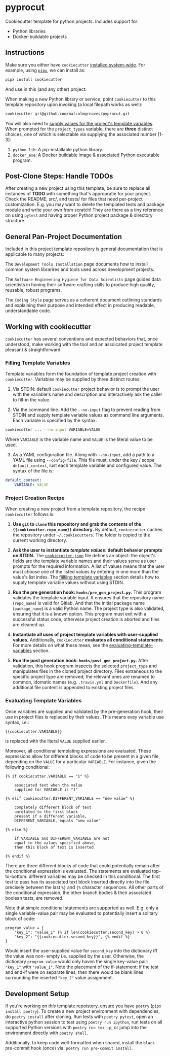 # pyprocut
Cookiecutter template for python projects. Includes support for:
+ Python libraries
+ Docker-buildable projects




## Instructions
Make sure you either have `cookiecutter`
[installed system-wide](https://cookiecutter.readthedocs.io/en/latest/installation.html#alternate-installations). For example, using [`pipx`](https://github.com/pipxproject/pipx), we can install as:
```bash
pipx install cookiecutter
```
And use in this (and any other) project. 


When making a new Python library or service, point `cookiecutter` to this 
template repository upon invoking (a local filepath works as well):
```bash
cookiecutter git@github.com/malcolmgreaves/pyprocut.git
```
You will also need to [supply values for the project's template variables](#filling-template-variables). 
When prompted for the `project_types` variable, there are **three** distinct choices, 
one of which is selectable via supplying the associated number [1-3]:
1. `python_lib`: A pip-installable python library.
2. `docker_exe`: A Docker buildable image & associated Python executable program.




## Post-Clone Steps: Handle TODOs
After creating a new project using this template, be sure to replace all
instances of **TODO** with something that's appropratie for your project.
Check the README, src/, and tests/ for files that need per-project 
customization. E.g. you may want to delete the templated tests and package 
module and write your own from scratch! They are there as a tiny reference on
using `pytest` and having proper Python project package & directory structure.




## General Pan-Project Documentation
Included in this project template repository is general documentation that is applicable to many projects:

The `Development Tools Installation` page documents how to install common system librarires and tools used 
across development projects.

The `Software Engineering Hygiene for Data Scientists` page guides data scientists in honing their software 
crafting skills to produce high quality, reusable, robust programs.

The `Coding Style` page serves as a coherent document outlining standards and explaining their purpose and 
intended effect in producing readable, understandable code.



## Working with cookiecutter
`cookiecutter` has several conventions and expected behaviors that, once understood,
make working with the tool and an assoicated project template pleasant & straightforward.   


### Filling Template Variables
Template variables form the foundation of template project creation with `cookiecutter`. 
Variables may be supplied by three distinct routes:

1. Via STDIN: default `cookiecutter` project behavior is to prompt the user with the variable's name
and description and interactively ask the caller to fill-in the value.  

2. Via the command line. Add the `--no-input` flag to prevent reading from STDIN and supply
template variable values as command line arguments. Each variable is specified by the syntax:
```bash
cookiecutter ... --no-input VARIABLE=VALUE
``` 
Where `VARIABLE` is the variable name and `VALUE` is the literal value to be used.

3. As a YAML configuration file. Along with `--no-input`, add a path to a YAML file
using `--config-file`. This file must, under the key / scope `default_context`, lust
each template variable and configured value. The syntax of the file is:
```yaml
default_context:
    VARIABLE: VALUE
```


### Project Creation Recipe
When creating a new project from a template repository, the recipe `cookiecutter` follows is:

1. **Use `git` to `clone` this repository and grab the contents of the  `{{cookiecutter.repo_name}}` directory.**
By default, `cookiecutter` caches the repository under `~/.cookiecutters`. The folder is copied to 
the current working directory.

2. **Ask the user to instantiate _template values_: default behavior prompts on STDIN.**
The [`cookiecutter.json`](./cookiecutter.json) file defines an object: the object's fields are
the template variable names and their values serve as user prompts for the required information.
A list of values means that the user must choose one of the listed values by entering in one
more than the value's list index. The [fiilliing template variables](#filling-template-variables)
section details how to supply template variable values without using STDIN.
   
3. **Run the pre generation hook: `hooks/pre_gen_project.py`.** This program validates the
template variable input. It ensures that the repository name (`repo_name`) is valid for Gitlab.
And that the initial package name (`package_name`) is a valid Python name. The project type is
also validated, ensuring that it is a known option. This program must exit with a successful
status code, otherwise project creation is aborted and files are cleaned up.

4. **Instantiate all uses of project template variables with user-supplied values.** 
Additionally, `cookiecutter` **evaluates all conditional statements**. For more details on what
these mean, see the [evaluating-template-variables](#evaluating-template-variables) section.

4. **Run the post generation hook: `hooks/post_gen_project.py`.** After validation, this 
hook program inspects the selected `project_type` and manipulates files in the cloned project 
directory. Files extraneous to the specific project type are removed; the relevant ones are 
renamed to common, idomatic names (e.g. `.travis.yml` and `Dockerfile`). And any additional
file content is appended to existing project files.


### Evaluating Template Variables
Once variables are supplied and validated by the pre-generation hook, their use in project files
is replaced by their values. This means evey variable use syntax, i.e.:
```jinja2
{{cookiecutter.VARIABLE}}
``` 
is replaced with the literal `VALUE` supplied earlier.

Moreover, all conditional templating expressions are evaluated. These expressions allow for
different blocks of code to be present in a given file, depending on the `VALUE` for a 
particular `VARIABLE`. For instance, given the following conditional:
```jinja2
{% if cookiecutter.VARIABLE == "1" %}

    associated text when the value 
    supplied for VARIABLE is "1"

{% elif cookiecutter.DIFFERENT_VARIABLE == "new value" %}

    completely different block of text
    unrelated to the first block
    present if a different variable,
    DIFFERENT_VARIABLE, equals "new value"
    
{% else %}

    if VARIABLE and DIFFERENT_VARIABLE are not 
    equal to the values specified above, 
    then this block of text is inserted

{% endif %}
```
There are three different blocks of code that could potentially remain after the conditional
expression is evaluated. The statements are evaluated top-to-bottom: different variables may
be checked in this conditional. The first test to pass has its associated text block inserted
directly into the file precisely between the last `%}` and `{%` character sequences. All other 
parts of the conditional expression, the other branch bodies & their associated boolean tests,
are removed.

Note that simple conditional statements are supported as well. E.g. only a single variable-value
pair may be evaluated to potentially insert a solitary block of code:
```jinja2
program_value = {
    "key_1": "value_1" {% if len(cookiecutter.second_key) > 0 %}
    "key_2": "{{cookiecutter.second_key}}", {% endif %}
}
```
Would insert the user-supplied value for `second_key` into the dictionary iff the value was non-
empty i.e. supplied by the user. Otherwise, the dictionary `program_value` would only haven the
single key-value pair: `"key_1"` with `"value_1"`. Note the placement of the if-statement: if the
test and end-if were on separate lines, then there would be blank lines surrounding the inserted
`"key_2"` value assignment.




## Development Setup
If you're working on _this_ template repoistory, ensure you have `poetry` (`pipx install poetry`). To create a new project environment with dependencies, do `poetry install` after cloning. Run tests with `poetry pytest`, open an interactive python session to test using `poetry run ipython`, run tests on all supported Python versions with `poetry run tox -p`, or jump into the environment directly with `poetry shell`.

Additionally, to keep code well-formatted when shared, install the `black` pre-commit hook (once) via: `poetry run pre-commit install`.

